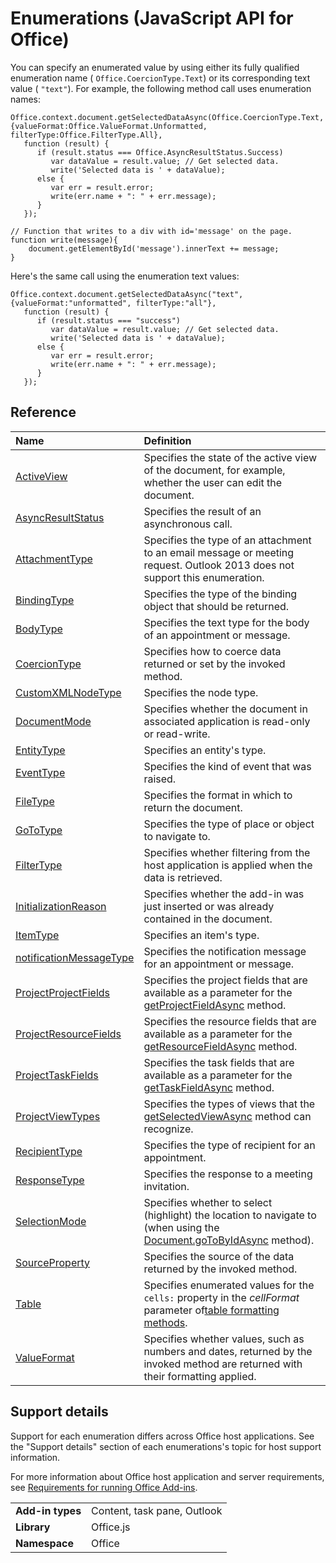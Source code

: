
# Enumerations (JavaScript API for Office)

You can specify an enumerated value by using either its fully qualified enumeration name ( `Office.CoercionType.Text`) or its corresponding text value ( `"text"`). For example, the following method call uses enumeration names:


```
Office.context.document.getSelectedDataAsync(Office.CoercionType.Text, {valueFormat:Office.ValueFormat.Unformatted, filterType:Office.FilterType.All}, 
   function (result) {
      if (result.status === Office.AsyncResultStatus.Success)      
         var dataValue = result.value; // Get selected data.
         write('Selected data is ' + dataValue);
      else {            
         var err = result.error; 
         write(err.name + ": " + err.message);
      }
   });

// Function that writes to a div with id='message' on the page.
function write(message){
    document.getElementById('message').innerText += message; 
}
```


Here's the same call using the enumeration text values:




```
Office.context.document.getSelectedDataAsync("text", {valueFormat:"unformatted", filterType:"all"}, 
   function (result) {
      if (result.status === "success")      
         var dataValue = result.value; // Get selected data.
         write('Selected data is ' + dataValue);
      else {            
         var err = result.error; 
         write(err.name + ": " + err.message);
      }
   });
```


## Reference



|**Name**|**Definition**|
|:-----|:-----|
|[ActiveView](../../reference/enumerations/activeview-enumeration.md)|Specifies the state of the active view of the document, for example, whether the user can edit the document.|
|[AsyncResultStatus](../../reference/enumerations/asyncresultstatus-enumeration.md)|Specifies the result of an asynchronous call.|
|[AttachmentType](http://msdn.microsoft.com/library/83883a47-a937-4afb-a55e-e789057335c4%28Office.15%29.aspx)|Specifies the type of an attachment to an email message or meeting request. Outlook 2013 does not support this enumeration.|
|[BindingType](../../reference/enumerations/bindingtype-enumeration.md)|Specifies the type of the binding object that should be returned.|
|[BodyType](http://msdn.microsoft.com/library/31350fe6-4c42-4cbb-a5b2-4fb2d360fa11%28Office.15%29.aspx)|Specifies the text type for the body of an appointment or message.|
|[CoercionType](../../reference/enumerations/coerciontype-enumeration.md)|Specifies how to coerce data returned or set by the invoked method.|
|[CustomXMLNodeType](../../reference/enumerations/customxmlnodetype-enumeration.md)|Specifies the node type.|
|[DocumentMode](../../reference/enumerations/documentmode-enumeration.md)|Specifies whether the document in associated application is read-only or read-write. |
|[EntityType](http://msdn.microsoft.com/library/0035be38-8a65-4693-bcc4-0a8dd7b1495b%28Office.15%29.aspx)|Specifies an entity's type.|
|[EventType](../../reference/enumerations/eventtype-enumeration.md)|Specifies the kind of event that was raised.|
|[FileType](../../reference/enumerations/filetype-enumeration.md)|Specifies the format in which to return the document.|
|[GoToType](../../reference/enumerations/gototype-enumeration.md)|Specifies the type of place or object to navigate to.|
|[FilterType](../../reference/enumerations/filtertype-enumeration.md)|Specifies whether filtering from the host application is applied when the data is retrieved.|
|[InitializationReason](../../reference/enumerations/initializationreason-enumeration.md)|Specifies whether the add-in was just inserted or was already contained in the document.|
|[ItemType](http://msdn.microsoft.com/library/e0bb23fd-f360-4b0f-b72c-1cf08d4cab3f%28Office.15%29.aspx)|Specifies an item's type.|
|[notificationMessageType](http://msdn.microsoft.com/library/ff00c89d-0019-4545-a95b-7ed0db712ce9%28Office.15%29.aspx)|Specifies the notification message for an appointment or message.|
|[ProjectProjectFields](../../reference/enumerations/projectprojectfields-enumeration.md)|Specifies the project fields that are available as a parameter for the [getProjectFieldAsync](../../reference/shared/projectdocument/getprojectfieldasync-method.md) method.|
|[ProjectResourceFields](../../reference/enumerations/projectresourcefields-enumeration.md)|Specifies the resource fields that are available as a parameter for the [getResourceFieldAsync](../../reference/shared/projectdocument/gettaskfieldasync-method.md) method.|
|[ProjectTaskFields](../../reference/enumerations/projecttaskfields-enumeration.md)|Specifies the task fields that are available as a parameter for the [getTaskFieldAsync](../../reference/shared/projectdocument/gettaskfieldasync-method.md) method.|
|[ProjectViewTypes](../../reference/enumerations/projectviewtypes-enumeration.md)|Specifies the types of views that the [getSelectedViewAsync](../../reference/shared/projectdocument/getselectedviewasync-method.md) method can recognize.|
|[RecipientType](http://msdn.microsoft.com/library/6e7c4029-6e52-47f6-98d2-4cd3ce7bd8b4%28Office.15%29.aspx)|Specifies the type of recipient for an appointment.|
|[ResponseType](http://msdn.microsoft.com/library/b3e723ca-4be0-4846-ad97-0eecab4355eb%28Office.15%29.aspx)|Specifies the response to a meeting invitation.|
|[SelectionMode](../../reference/enumerations/selectionmode-enumeration.md)|Specifies whether to select (highlight) the location to navigate to (when using the [Document.goToByIdAsync](../../reference/shared/document/gotobyidasync-method.md) method).|
|[SourceProperty](http://msdn.microsoft.com/library/6a209a7f-57cd-4dc3-869e-07b0f5928b28%28Office.15%29.aspx)|Specifies the source of the data returned by the invoked method.|
|[Table](../../reference/enumerations/table-enumeration.md)|Specifies enumerated values for the  `cells:` property in the _cellFormat_ parameter of[table formatting methods](http://msdn.microsoft.com/library/46b05707-b350-41be-b6b8-311799c71a33%28Office.15%29.aspx).|
|[ValueFormat](../../reference/enumerations/valueformat-enumeration.md)|Specifies whether values, such as numbers and dates, returned by the invoked method are returned with their formatting applied.|

## Support details
<a name="bk_support"> </a>

Support for each enumeration differs across Office host applications. See the "Support details" section of each enumerations's topic for host support information.

For more information about Office host application and server requirements, see [Requirements for running Office Add-ins](http://msdn.microsoft.com/library/67340567-bb9a-498c-96d3-3f52f28c16bc%28Office.15%29.aspx).


|||
|:-----|:-----|
|**Add-in types**|Content, task pane, Outlook|
|**Library**|Office.js|
|**Namespace**|Office|
